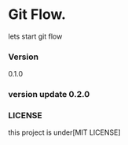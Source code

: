 # Git Flow.

lets start git flow

### Version

0.1.0

### version update 0.2.0

### LICENSE

this project is under[MIT LICENSE]